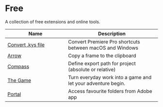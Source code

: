 # Free

A collection of free extensions and online tools.

<table><thead><tr><th width="184">Name</th><th>Description</th></tr></thead><tbody><tr><td><a href="convert-kys-file.md">Convert .kys file</a></td><td>Convert Premiere Pro shortcuts between macOS and Windows</td></tr><tr><td><a href="../../extensions/arrow/">Arrow</a></td><td>Copy a frame to the clipboard</td></tr><tr><td><a href="../../extensions/compass/">Compass</a></td><td>Define export path for project (absolute or relative)</td></tr><tr><td><a href="../../extensions/the-game/">The Game</a></td><td>Turn everyday work into a game and let your adventure begin.</td></tr><tr><td><a href="../../extensions/portal/">Portal</a></td><td>Access favourite folders from Adobe app</td></tr></tbody></table>
